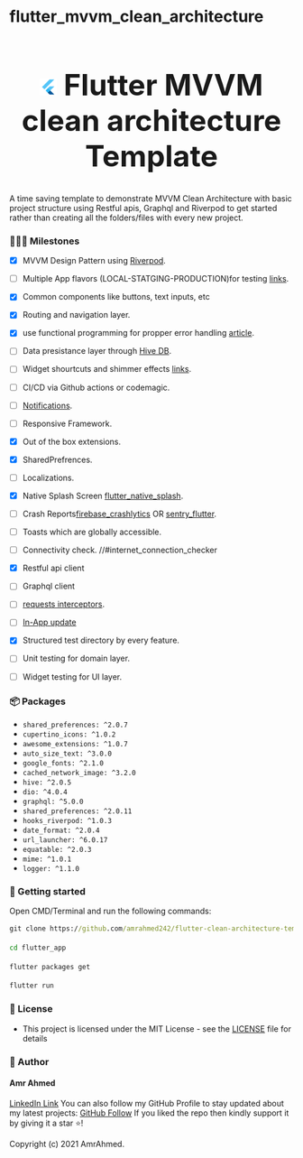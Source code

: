 # flutter_mvvm_clean_architecture

<h1 align="center" style="font-size: 52px;" ><img height=30 src="https://raw.githubusercontent.com/github/explore/80688e429a7d4ef2fca1e82350fe8e3517d3494d/topics/flutter/flutter.png"> Flutter MVVM clean architecture Template </h1>

A time saving template to demonstrate MVVM Clean Architecture with basic project structure using Restful apis, Graphql and Riverpod to get started rather than creating all the folders/files with every new project.

### 🧗🏼‍♂️ Milestones
- [x] MVVM Design Pattern using [Riverpod](https://riverpod.dev/).
- [ ] Multiple App flavors (LOCAL-STATGING-PRODUCTION)for testing [links](https://petalite-browser-25b.notion.site/Multiple-App-Flavors-42cb9610784844ff880385afa6dde4e9).
- [x] Common components like buttons, text inputs, etc
- [x] Routing and navigation layer.
- [x] use functional programming for propper error handling [article](https://resocoder.com/2019/12/14/functional-error-handling-in-flutter-dart-2-either-task-fp/).
- [ ] Data presistance layer through [Hive DB](https://petalite-browser-25b.notion.site/Local-Data-Persistence-ea7ee06d9ca141bd80d54e142a0f5875).
- [ ] Widget shourtcuts and shimmer effects [links](https://petalite-browser-25b.notion.site/Extensions-ab305b18c8a64d91942566de0353f5c5).
- [ ] CI/CD via Github actions or codemagic.
- [ ] [Notifications](https://petalite-browser-25b.notion.site/Notifications-1df2c4ce93c54d23a96490ce926fc2b6).
- [ ] Responsive Framework.
- [x] Out of the box extensions.
- [x] SharedPrefrences.
- [ ] Localizations.
- [x] Native Splash Screen [flutter_native_splash](https://pub.dev/packages/flutter_native_splash).
- [ ] Crash Reports[firebase_crashlytics](https://pub.dev/packages/firebase_crashlytics) OR [sentry_flutter](https://pub.dev/packages/sentry_flutter).
- [ ] Toasts which are globally accessible.
- [ ] Connectivity check. //#internet_connection_checker 
- [x] Restful api client
- [ ] Graphql client
- [ ] [requests interceptors](https://medium.com/flutter-community/dio-interceptors-in-flutter-17be4214f363).
- [ ] [In-App update](https://petalite-browser-25b.notion.site/In-App-update-b05cfd08611046d7a0f6c7f4a97c32e8)
- [x] Structured test directory by every feature.
- [ ] Unit testing for domain layer.
- [ ] Widget testing for UI layer.


### 📦 Packages
- `shared_preferences: ^2.0.7`
- `cupertino_icons: ^1.0.2`
- `awesome_extensions: ^1.0.7`
- `auto_size_text: ^3.0.0`
- `google_fonts: ^2.1.0`
- `cached_network_image: ^3.2.0`
- `hive: ^2.0.5`
- `dio: ^4.0.4`
- `graphql: ^5.0.0`
- `shared_preferences: ^2.0.11`
- `hooks_riverpod: ^1.0.3`
- `date_format: ^2.0.4`
- `url_launcher: ^6.0.17`
- `equatable: ^2.0.3`
- `mime: ^1.0.1`
- `logger: ^1.1.0`

### 🔻 Getting started

Open CMD/Terminal and run the following commands:
```cmd
git clone https://github.com/amrahmed242/flutter-clean-architecture-template.git

cd flutter_app

flutter packages get

flutter run
```

### 🔑 License
- This project is licensed under the MIT License - see the [LICENSE](LICENSE.md) file for details

### 🧑 Author

#### Amr Ahmed
[LinkedIn Link](https://www.linkedin.com/in/amrahmed24/)
You can also follow my GitHub Profile to stay updated about my latest projects:
[GitHub Follow](https://github.com/amrahmed242)
If you liked the repo then kindly support it by giving it a star ⭐!

Copyright (c) 2021 AmrAhmed.
